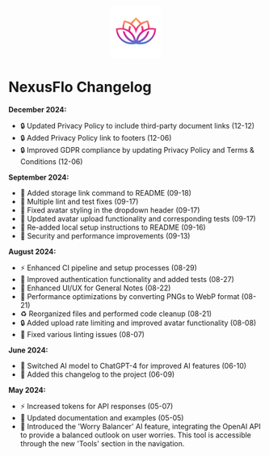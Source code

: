 <div align="center">
    <img src="public/assets/media/logos/logo.png" alt="NexusFlo Logo" width="100">
</div>

# NexusFlo Changelog


**December 2024:**
- 🔒 Updated Privacy Policy to include third-party document links (12-12)
- 🔒 Added Privacy Policy link to footers (12-06)
- 🔒 Improved GDPR compliance by updating Privacy Policy and Terms & Conditions (12-06)

**September 2024:**
- 📝 Added storage link command to README (09-18)
- 🧹 Multiple lint and test fixes (09-17)
- 🎨 Fixed avatar styling in the dropdown header (09-17)
- 🔧 Updated avatar upload functionality and corresponding tests (09-17)
- 📝 Re-added local setup instructions to README (09-16)
- 🚀 Security and performance improvements (09-13)

**August 2024:**
- ⚡ Enhanced CI pipeline and setup processes (08-29)
- 🔐 Improved authentication functionality and added tests (08-27)
- 🎨 Enhanced UI/UX for General Notes (08-22)
- 🚀 Performance optimizations by converting PNGs to WebP format (08-21)
- ♻️ Reorganized files and performed code cleanup (08-21)
- 🔒 Added upload rate limiting and improved avatar functionality (08-08)
- 🧹 Fixed various linting issues (08-07)

**June 2024:**
- 🤖 Switched AI model to ChatGPT-4 for improved AI features (06-10)
- 📝 Added this changelog to the project (06-09)

**May 2024:**
- ⚡ Increased tokens for API responses (05-07)
- 📝 Updated documentation and examples (05-05)
- 🤖 Introduced the 'Worry Balancer' AI feature, integrating the OpenAI API to provide a balanced outlook on user worries. This tool is accessible through the new 'Tools' section in the navigation.

